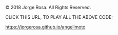 © 2018 Jorge Rosa. All Rights Reserved.

CLICK THIS URL, TO PLAY ALL THE ABOVE CODE:

https://jorgerosa.github.io/angelimoto
